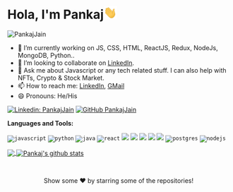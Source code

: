 <h1>Hola, I'm Pankaj<img src="https://raw.githubusercontent.com/ABSphreak/ABSphreak/master/gifs/Hi.gif" width="30px"></h1>


<p align="left"> <img src="https://komarev.com/ghpvc/?username=pankajpj07&label=Views&color=blue&style=plastic" alt="PankajJain" /> </p>

- 🔭 I’m currently working on JS, CSS, HTML, ReactJS, Redux, NodeJs, MongoDB, Python..
- 👯 I’m looking to collaborate on [LinkedIn](https://linkedin.com/in/pankaj07).
- 💬 Ask me about Javascript or any tech related stuff. I can also help with NFTs, Crypto & Stock Market.
- 📫 How to reach me: [LinkedIn](https://linkedin.com/in/pankaj07), [GMail](mailto:pankaj12.pj88@gmail.com)
- 😄 Pronouns: He/His


[![Linkedin: PankajJain](https://img.shields.io/badge/-PankajJain-blue?style=flat-square&logo=Linkedin&logoColor=white&link=https://www.linkedin.com/in/pankaj07/)](https://www.linkedin.com/in/pankaj07/)
[![GitHub PankajJain](https://img.shields.io/github/followers/pankajpj07?label=follow&style=social)](https://github.com/pankajpj07)


**Languages and Tools:**  

<code><img height="30" alt="javascript" src="https://www.freepnglogos.com/uploads/javascript-png/javascript-vector-logo-yellow-png-transparent-javascript-vector-12.png"></code>
<code><img height="30" alt="python" src="https://user-images.githubusercontent.com/28840761/89373851-5696c900-d71c-11ea-9fad-09e52584c77b.png"></code>
<code><img height="30" alt="java" src="https://user-images.githubusercontent.com/28840761/89373844-54cd0580-d71c-11ea-8525-e618ed8e029d.png"></code>
<code><img height="30" alt="react" src="https://user-images.githubusercontent.com/28840761/89373852-5696c900-d71c-11ea-8d90-b469310bd189.png"></code>
<code><img height="30" src="https://www.freepnglogos.com/uploads/html5-logo-png/html5-logo-file-html-logo-black-svg-wikimedia-commons-1.png"></code>
<code><img height="30" src="https://www.freepnglogos.com/uploads/html5-logo-png/html5-logo-opencode-css-8.png"></code>
<code><img height="30" src="https://www.bloorresearch.com/wp-content/uploads/2013/03/MONGO-DB-logo-300x470--x.png"></code>
<code><img height="30" src="https://firebase.google.com/downloads/brand-guidelines/PNG/logo-logomark.png"></code>
<code><img height="30" src="https://res.cloudinary.com/practicaldev/image/fetch/s--LS4X9NFz--/c_limit%2Cf_auto%2Cfl_progressive%2Cq_auto%2Cw_880/https://pagepro.co/blog/wp-content/uploads/2020/03/react-native-logo-884x1024.png"></code>
<code><img height="30" alt="postgres" src="https://upload.wikimedia.org/wikipedia/commons/thumb/1/17/GraphQL_Logo.svg/1024px-GraphQL_Logo.svg.png"></code>
<code><img height="30" alt="nodejs" src="https://upload.wikimedia.org/wikipedia/commons/thumb/d/d9/Node.js_logo.svg/1280px-Node.js_logo.svg.png"></code>


<a href="https://github.com/pankajpj07">
  <img align="center" src="https://github-readme-stats.vercel.app/api/top-langs/?username=pankajpj07&theme=light&hide_langs_below=1" />
</a>
<a href="https://github.com/pankajpj07">
 <img align="center" src="https://github-readme-stats.vercel.app/api?username=pankajpj07&show_icons=true&theme=light&line_height=27" alt="Pankaj's github stats"/>
</a>
<p></p>
<br/>

<div align="center">

 Show some ❤️ by starring some of the repositories!

</div>

